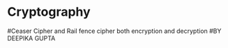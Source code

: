 # Cryptography
#Ceaser Cipher and Rail fence cipher both encryption and decryption 
#BY DEEPIKA GUPTA
